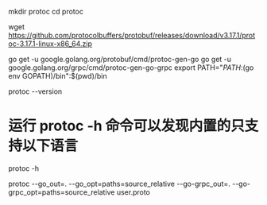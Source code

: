 
mkdir protoc 
cd protoc

wget https://github.com/protocolbuffers/protobuf/releases/download/v3.17.1/protoc-3.17.1-linux-x86_64.zip

go get -u google.golang.org/protobuf/cmd/protoc-gen-go
go get -u google.golang.org/grpc/cmd/protoc-gen-go-grpc
export PATH="$PATH:$(go env GOPATH)/bin":$(pwd)/bin



protoc --version
# 运行 protoc -h 命令可以发现内置的只支持以下语言
protoc -h


protoc --go_out=. --go_opt=paths=source_relative     --go-grpc_out=. --go-grpc_opt=paths=source_relative user.proto